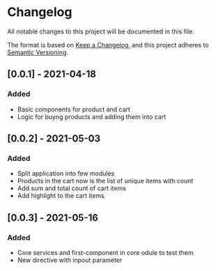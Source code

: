 # Changelog
All notable changes to this project will be documented in this file.

The format is based on [Keep a Changelog](https://keepachangelog.com/en/1.0.0/),
and this project adheres to [Semantic Versioning](https://semver.org/spec/v2.0.0.html).

## [0.0.1] - 2021-04-18
### Added
- Basic components for product and cart
- Logic for buyng products and adding them into cart

## [0.0.2] - 2021-05-03
### Added
- Split application into few modules
- Products in the cart now is the list of unique items with count
- Add sum and total count of cart items
- Add highlight to the cart items

## [0.0.3] - 2021-05-16
### Added
- Core services and first-component in core odule to test them
- New directive with inpout parameter 